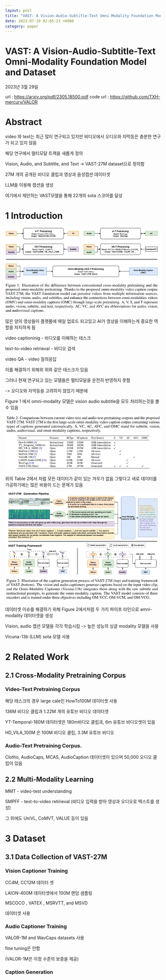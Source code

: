 ```yaml
---
layout: post
title: "VAST: A Vision-Audio-Subtitle-Text Omni-Modality Foundation Model and Dataset"
date: 2023-07-10 02:05:23 +0900
category: paper
---
```


# VAST: A Vision-Audio-Subtitle-Text Omni-Modality Foundation Model and Dataset



2023년 3월 29일

url : https://arxiv.org/pdf/2305.18500.pdf
code url : https://github.com/TXH-mercury/VALOR



# Abstract

video 와 text는 최근 많이 연구되고 있지만 비디오에서 오디오와 자막등은 충분한 연구가 되고 있지 않음

해당 연구에서 멀티모달 트랙을 새롭게 정의

Vision, Audio, and Subtitle, and Text -> VAST-27M dataset으로 정의함

27M 개의 공개된 비디오 클립과 영상과 음성캡션 데이터셋

LLM을 이용해 캡션을 생성 

여기에서 제안하는 VAST모델을 통해 22개의 sota 스코어를 달성

# 1 Introduction

![f_1](\img\2023\VAST_A_Vision-Audio-Subtitle-Text_Omni-Modality_Foundation_Model_and_Dataset\f_1.PNG)

많은 양의 영상들이 플랫폼에 매일 업로드 되고있고 AI가 영상을 이해하는게 중요한 역할을 차지하게 됨

video captioninig - 비디오를 이해하는 테스크

text-to-video retrieval - 비디오 검색

video QA -  video 질의응답

이를 해결하기 위해위 위와 같은 테스크가 있음



그러나 현재 연구되고 있는 모델들은 멀티모달을 온전히 반영하지 못함 

-> 오디오와 자막등을 고려하지 않았기 때문에 

Figure 1 에서 omni-modality 모델은 vision audio subtitle을 모두 처리하는것을 볼 수 있음 

![t_2](\img\2023\VAST_A_Vision-Audio-Subtitle-Text_Omni-Modality_Foundation_Model_and_Dataset\t_2.PNG)

위의 Table 2에서 처럼 모든 데이터가 같이 있는 겨우가 없음 그렇다고 새로 데이터를 가공하기에는 많은 비용이 드는 문제가 있음

![f_2](\img\2023\VAST_A_Vision-Audio-Subtitle-Text_Omni-Modality_Foundation_Model_and_Dataset\f_2.PNG)

데이터셋 이슈를 해결하기 위해 Figure 2에서처럼 두 가지 파이프 라인으로 amni-modality 데이터셋을 생성

Vision, audio 캡션 모델을 각각 학습시킴 -> 높은 성능의 싱글 modality 모델을 사용

Vicuna-13b (LLM) sota 모델 사용



# 2 Related Work

## 2.1 Cross-Modality Pretraining Corpus

### Video-Text Pretraining Corpus

해당 테스크의 경우 large cale인 HowTo100M 데이터셋 사용

136M 비디오 클립과 1.22M 개의 유튜브 비디오 데이터셋 



YT-Temporal-180M 데이터셋은 180m비디오 클립과, 6m 유튜브 비디오셋이 있음 

HD_VILA_100M 은 100M 비디오 클립, 3.3M 유튜브 비디오

### Audio-Text Pretraining Corpus.

Clotho, AudioCaps, MCAS, AudioCaption 데이터셋이 있으며 50,000  오디오 클립이 있음 

## 2.2 Multi-Modality Learning

MMT - video-test understanding

SMPFF - text-to-video retirieval  (비디오 입력을 받아 영상과 오디오로 텍스트를 생성)

그 외에도 UniVL, CoMVT, VALUE 등이 있음 

# 3 Dataset

## 3.1 Data Collection of VAST-27M

### Vision Captioner Training

CC4M, CC12M 데이터 셋

LAION-400M 데이터셋에서 100M 랜덤 샘플링

 MSCOCO , VATEX , MSRVTT, and MSVD 

데이터셋 사용 

### Audio Captioner Training

VALOR-1M and WavCaps datasets 사용

fine tuning은 안함 

(VALOR-1M은 이정 수준의 보증을 제공)

### Caption Generation




